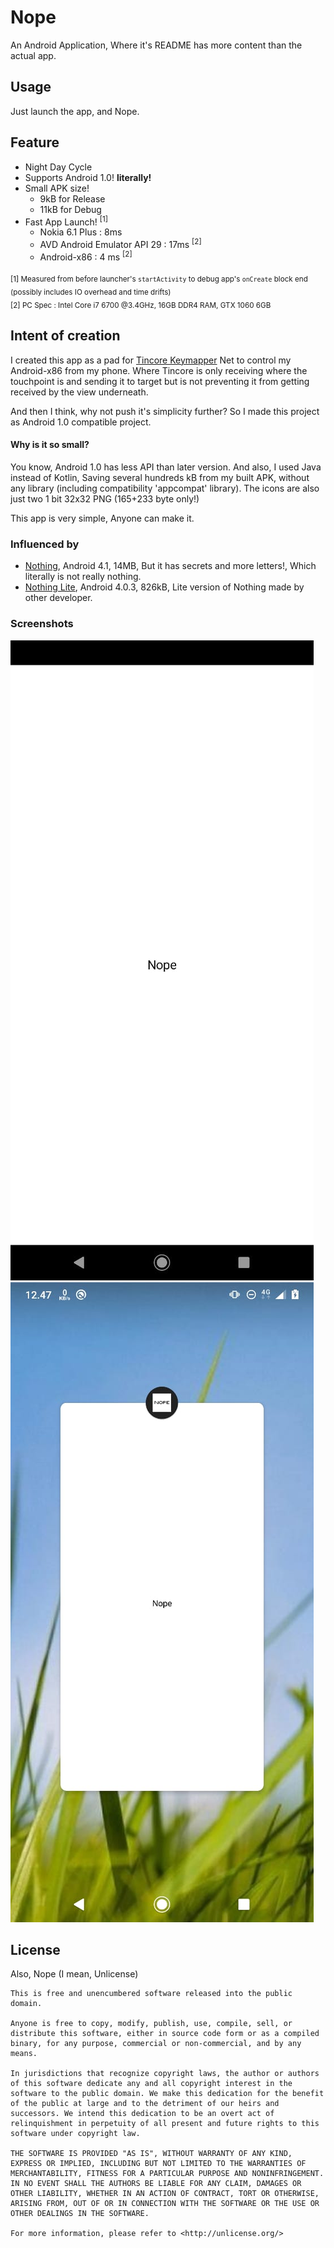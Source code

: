 # Nope
An Android Application, Where it's README has more content than the actual app.

## Usage
Just launch the app, and Nope.

## Feature
- Night Day Cycle
- Supports Android 1.0! **literally!**
- Small APK size!
    - 9kB for Release
    - 11kB for Debug
- Fast App Launch! <sup>[1]</sup>
    - Nokia 6.1 Plus : 8ms
    - AVD Android Emulator API 29 : 17ms <sup>[2]</sup>
    - Android-x86 : 4 ms <sup>[2]</sup>

<sub>[1] Measured from before launcher's `startActivity` to debug app's `onCreate` block end (possibly includes IO overhead and time drifts)</sub><br/><sub>[2] PC Spec : Intel Core i7 6700 @3.4GHz, 16GB DDR4 RAM, GTX 1060 6GB</sub>

## Intent of creation
I created this app as a pad for [Tincore Keymapper](https://play.google.com/store/apps/details?id=com.tincore.and.keymapper&hl=en) Net to control my Android-x86 from my phone. Where Tincore is only receiving where the touchpoint is and sending it to target but is not preventing it from getting received by the view underneath.

And then I think, why not push it's simplicity further? So I made this project as Android 1.0 compatible project.

#### Why is it so small?
You know, Android 1.0 has less API than later version. And also, I used Java instead of Kotlin, Saving several hundreds kB from my built APK, without any library (including compatibility 'appcompat' library). The icons are also just two 1 bit 32x32 PNG (165+233 byte only!)

This app is very simple, Anyone can make it.

### Influenced by
- [Nothing](https://play.google.com/store/apps/details?id=com.gorro.nothing&hl=in&gl=US), Android 4.1, 14MB, But it has secrets and more letters!, Which literally is not really nothing.
- [Nothing Lite](https://play.google.com/store/apps/details?id=com.asurya.nothinglite&hl=en_US&gl=US), Android 4.0.3, 826kB, Lite version of Nothing made by other developer.

### Screenshots
![App View](readme_asset/app.jpeg)
![Recent View](readme_asset/recent.jpeg)

## License
Also, Nope (I mean, Unlicense)
````
This is free and unencumbered software released into the public domain.

Anyone is free to copy, modify, publish, use, compile, sell, or
distribute this software, either in source code form or as a compiled
binary, for any purpose, commercial or non-commercial, and by any
means.

In jurisdictions that recognize copyright laws, the author or authors
of this software dedicate any and all copyright interest in the
software to the public domain. We make this dedication for the benefit
of the public at large and to the detriment of our heirs and
successors. We intend this dedication to be an overt act of
relinquishment in perpetuity of all present and future rights to this
software under copyright law.

THE SOFTWARE IS PROVIDED "AS IS", WITHOUT WARRANTY OF ANY KIND,
EXPRESS OR IMPLIED, INCLUDING BUT NOT LIMITED TO THE WARRANTIES OF
MERCHANTABILITY, FITNESS FOR A PARTICULAR PURPOSE AND NONINFRINGEMENT.
IN NO EVENT SHALL THE AUTHORS BE LIABLE FOR ANY CLAIM, DAMAGES OR
OTHER LIABILITY, WHETHER IN AN ACTION OF CONTRACT, TORT OR OTHERWISE,
ARISING FROM, OUT OF OR IN CONNECTION WITH THE SOFTWARE OR THE USE OR
OTHER DEALINGS IN THE SOFTWARE.

For more information, please refer to <http://unlicense.org/>
````
